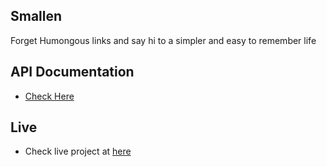 ## Smallen
Forget Humongous links and say hi to a simpler and easy to remember life

## API Documentation
- [Check Here](https://smallen.gitbook.io/smallen/)

## Live
- Check live project at [here](https://smallen.xyz)